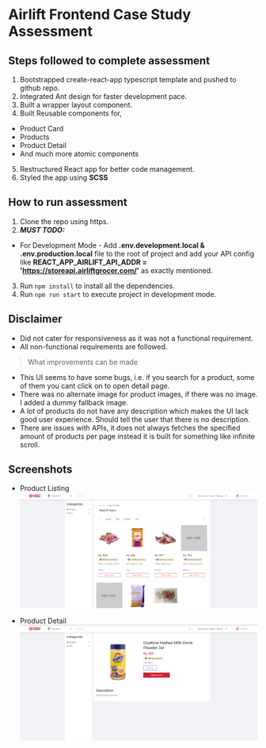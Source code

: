 # Airlift Frontend Case Study Assessment

## Steps followed to complete assessment

1. Bootstrapped create-react-app typescript template and pushed to github repo.
2. Integrated Ant design for faster development pace.
3. Built a wrapper layout component.
4. Built Reusable components for,

- Product Card
- Products
- Product Detail
- And much more atomic components

5. Restructured React app for better code management.
6. Styled the app using **SCSS**

## How to run assessment

1. Clone the repo using https.
2. **_MUST TODO:_**

- For Development Mode - Add **.env.development.local & .env.production.local** file to the root of project and add your API config like **REACT_APP_AIRLIFT_API_ADDR = 'https://storeapi.airliftgrocer.com/'** as exactly mentioned.

3. Run `npm install` to install all the dependencies.
4. Run `npm run start` to execute project in development mode.

## Disclaimer

- Did not cater for responsiveness as it was not a functional requirement.
- All non-functional requirements are followed.

> What improvements can be made

- This UI seems to have some bugs, i.e. if you search for a product, some of them you cant click on to open detail page.
- There was no alternate image for product images, if there was no image. I added a dummy fallback image.
- A lot of products do not have any description which makes the UI lack good user experience. Should tell the user that there is no description.
- There are issues with APIs, it does not always fetches the specified amount of products per page instead it is built for something like infinite scroll.

## Screenshots

- Product Listing
  ![Template Skeleton](./src/assets/ProductListing.png)

- Product Detail
  ![Template Skeleton](./src/assets/ProductDetail.png)
